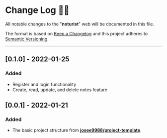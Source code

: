<!-- markdownlint-disable MD024-->

# **Change Log** 📜📝

All notable changes to the "**noturist**" web will be documented in this file.

The format is based on [Keep a Changelog](https://keepachangelog.com/en/1.0.0/) and this project adheres to [Semantic Versioning](https://semver.org/spec/v2.0.0.html).

---

## [**0.1.0**] - 2022-01-25

### Added

- Register and login functionality
- Create, read, update, and delete notes feature

## [**0.0.1**] - 2022-01-21

### Added

- The basic project structure from **[josee9988/project-template](https://github.com/Josee9988/project-template)**.
